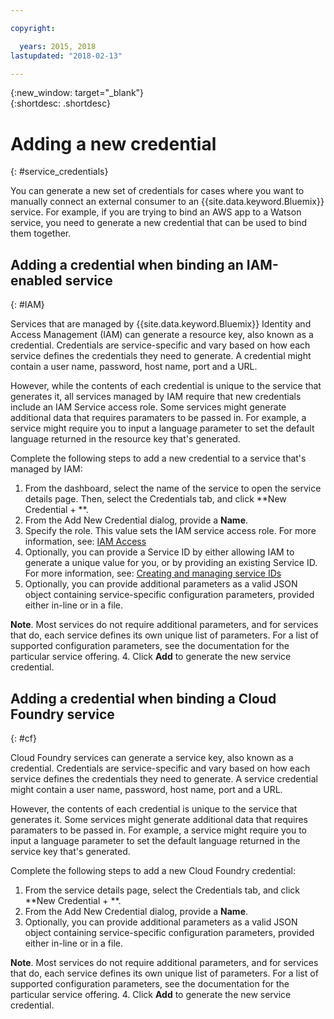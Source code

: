 ```yaml
---

copyright:

  years: 2015, 2018
lastupdated: "2018-02-13"

---
```


{:new_window: target="_blank"}  
{:shortdesc: .shortdesc}


# Adding a new credential
{: #service_credentials}

You can generate a new set of credentials for cases where you want to manually connect an external consumer to an {{site.data.keyword.Bluemix}} service. For example, if you are trying to bind an AWS app to a Watson service, you need to generate a new credential that can be used to bind them together.

## Adding a credential when binding an IAM-enabled service
{: #IAM}

Services that are managed by {{site.data.keyword.Bluemix}} Identity and Access Management (IAM) can generate a resource key, also known as a credential. Credentials are service-specific and vary based on how each service defines the credentials they need to generate. A credential might contain a user name, password, host name, port and a URL. 

However, while the contents of each credential is unique to the service that generates it, all services managed by IAM require that new credentials include an IAM Service access role. Some services might generate additional data that requires paramaters to be passed in. For example, a service might require you to input a language parameter to set the default language returned in the resource key that's generated. 

Complete the following steps to add a new credential to a service that's managed by IAM:

1. From the dashboard, select the name of the service to open the service details page. Then, select the Credentials tab, and click **New Credential + **.
2. From the Add New Credential dialog, provide a **Name**.
3. Specify the role. This value sets the IAM service access role. For more information, see: [IAM Access](/docs/iam/users_roles.html#userroles)
4. Optionally, you can provide a Service ID by either allowing IAM to generate a unique value for you, or by providing an existing Service ID. For more information, see: [Creating and managing service IDs](https://console.stage1.bluemix.net/docs/iam/serviceid.html#serviceids)
3. Optionally, you can provide additional parameters as a valid JSON object containing service-specific configuration parameters, provided either in-line or in a file.

  **Note**. Most services do not require additional parameters, and for services that do, each service defines its own unique list of parameters. For a list of supported configuration parameters, see the documentation for the particular service offering.
4. Click **Add** to generate the new service credential.

## Adding a credential when binding a Cloud Foundry service
{: #cf}

Cloud Foundry services can generate a service key, also known as a credential. Credentials are service-specific and vary based on how each service defines the credentials they need to generate. A service credential might contain a user name, password, host name, port and a URL. 

However, the contents of each credential is unique to the service that generates it. Some services might generate additional data that requires paramaters to be passed in. For example, a service might require you to input a language parameter to set the default language returned in the service key that's generated. 

Complete the following steps to add a new Cloud Foundry credential:

1. From the service details page, select the Credentials tab, and click **New Credential + **.
2. From the Add New Credential dialog, provide a **Name**.
3. Optionally, you can provide additional parameters as a valid JSON object containing service-specific configuration parameters, provided either in-line or in a file.

  **Note**. Most services do not require additional parameters, and for services that do, each service defines its own unique list of parameters. For a list of supported configuration parameters, see the documentation for the particular service offering.
4. Click **Add** to generate the new service credential.


